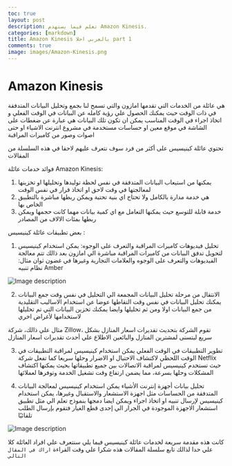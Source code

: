 ```yaml
---
toc: true
layout: post
description: تعلم فيما يستهدم Amazon Kinesis.
categories: [markdown]
title: Amazon Kinesis بالعربي احلا part 1
comments: true
image: images/Amazon-Kinesis.png
---
```


 
# Amazon Kinesis 
هي عائلة من الخدمات التي تقدمها امازون والتي تسمح لنا بجمع وتحليل البيانات المتدفقة في ذات الوقت حيث يمكنك الحصول علي رؤية كامله عن البيانات في الوقت الفعلي و اتخاذ اجراء في الوقت المناسب 
يمكن ان تكون تلك البيانات هي عبارة عن ضغطات على الشاشة في موقع معين او حساسات مستخدمة في مشروع انترنت الاشياء او حتى اصوات وصور من كاميرات المراقبة 

تحتوي عائلة كينيسيس على أكثر من فرد سوف نتعرف عليهم لاحقا في هذه السلسلة من المقالات 

فوائد خدمات عائلة Amazon Kinesis:

1. 	يمكنها من استيعاب البيانات المتدفقة في نفس لحظة توليدها وتحليلها او تخزينها لمعالجتها في وقت لاحق او اتخاذ قرار في نفس الوقت
2.	هي خدمة مدارة بالكامل ولا تحتاج اي بنية تحتية ويمكن ربطها مباشرة بالتطبيق الخاص بها 
3. 	خدمة قابلة للتوسع حيث يمكنها التعامل مع اي كمية بيانات مهما كانت حجمها ويمكن ربطها بمئات الالاف من المصادر 

بعض تطبيقات عائلة كينيسيس :

1.	تحليل فيديوهات كاميرات المراقبة والتعرف على الوجوه:
يمكن استخدام كينيسيس لتحويل تدفق البيانات من كاميرات المراقبة مباشرة الي امازون بعد ذالك تتم معالجة الفيديوهات والتعرف على الوجوه والعلامات التجارية وغيرها في غضون ثوان 
مثال: نظام تنبيه Amber

 
![Image description](https://dev-to-uploads.s3.amazonaws.com/uploads/articles/e9licoxv0qli32nk7otb.png)
 

2.	الانتقال من مرحلة تحليل البيانات المجمعة الي التحليل في نفس وقت جمع البيانات 
يمكنك تحليل البيانات في نفس وقت التقاطها عوضا عن استخدام الاساليب التقليدية من جمع البيانات اولا ومن ثم تحليلها وايضا يمكنك تخزين البيانات التي تم تحليلها لاستخدامها لأغراض اخري

مثال علي ذالك، شركة Zillow،
 تقوم الشركة بتحديث تقديرات اسعار المنازل بشكل سريع ليتسنى لمشترين المنازل والبائعين الاطلاع علي أحدث تقديرات اسعار المنازل 

3.	تطوير التطبيقات في الوقت الفعلي
يمكن استخدام كينيسيس  لمراقبة التطبيقات في الوقت اللحظي لاكتشاف الاحتيال او الاضرار وحلها سريعا كما تفعل شركة Netflix
 حيث تستخدم كينيسيس لمراقبة الاتصالات بين جميع تطبيقاتها بحيث يمكنها اكتشاف المشكلات وحلها بسرعة، مما يضمن ارتفاع وقت تشغيل الخدمة وتوفرها لعملائها

4.	تحليل بيانات أجهزة إنترنت الأشياء 
يمكن استخدام كينيسيس لمعالجة البيانات المتدفقة من الحساسات مثل اجهزة الاستشعار والاستقبال وغيرها، يمكن استخدام كينيسيس لإرسال تنبيه او اتخاذ اجراء ويمكن ايضا دمجها بنموذج تعلم الي مثل تطبيق استشعار الاجهزة الموجودة في الجرار الي إحدى قطع الغيار فتقوم بإرسال الطلب تلقائيًا
 
![Image description](https://dev-to-uploads.s3.amazonaws.com/uploads/articles/qmdhyb1b6mgo0ihkqcya.png)


كانت هذه مقدمة سريعة لخدمات عائلة كينيسيس  فيما يلي سنتعرف علي افراد العائلة كلا علي حدا لذالك تابع سلسلة المقالات هذه 
شكرا علي وقت القراءة ```اراك في المقال التالي ```


